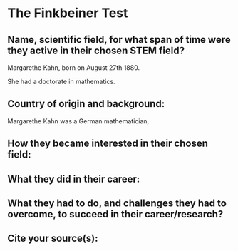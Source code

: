 # The Finkbeiner Test
## Name, scientific field, for what span of time were they active in their chosen STEM field?

Margarethe Kahn, born on August 27th 1880.

She had a doctorate in mathematics.
## Country of origin and background:
Margarethe Kahn was a German mathematician, 

## How they became interested in their chosen field:

## What they did in their career:

## What they had to do, and challenges they had to overcome, to succeed in their career/research?

## Cite your source(s):
